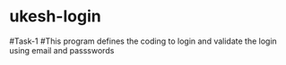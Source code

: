 # ukesh-login
#Task-1
#This program defines the coding to login and validate the login using email and passswords
